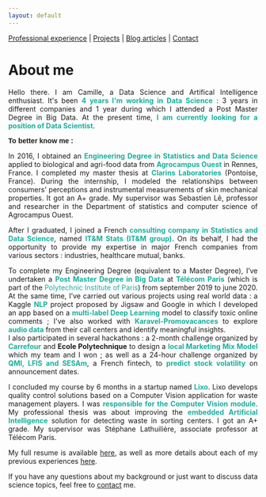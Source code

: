 ```yaml
---
layout: default
---
```


[Professional experience](./professional-experience.html) | [Projects](./projects.html) | [Blog articles](./blog-articles.html) | [Contact](mailto:cochenercamille@yahoo.fr)

# About me

<div style="text-align: justify">

<p>
Hello there. I am Camille, a Data Science and Artifical Intelligence enthusiast. It's been <b><span style="color:#16af9d">4 years I'm working in Data Science</span></b> : 3 years in different companies and 1 year during which I attended a Post Master Degree in Big Data. At the present time, <b><span style="color:#16af9d">I am currently looking for a position of Data Scientist</span></b>.
</p>  

<p style="font-weight: bold; font-family: 'Yanone Kaffeesatz', sans-serif;">
<b>To better know me :</b>  
</p>

<p>
In 2016, I obtained an <b><span style="color:#16af9d">Engineering Degree in Statistics and Data Science</span></b> applied to biological and agri-food data from <b><span style="color:#16af9d">Agrocampus Ouest</span></b> in Rennes, France. I completed my master thesis at <b><span style="color:#16af9d">Clarins Laboratories</span></b> (Pontoise, France). During the internship, I modeled the relationships between consumers' perceptions and instrumental measurements of skin mechanical properties. It got an A+ grade. My supervisor was Sebastien Lê, professor and researcher in the Department of statistics and computer science of Agrocampus Ouest.
</p>

<p>
After I graduated, I joined a French <b><span style="color:#16af9d">consulting company in Statistics and Data Science</span></b>, named <b><span style="color:#16af9d">IT&M Stats (IT&M group)</span></b>. On its behalf, I had the opportunity to provide my expertise in major French companies from various sectors : industries, healthcare mutual, banks. 
</p>

<p>
To complete my Engineering Degree (equivalent to a Master Degree), I’ve undertaken a <b><span style="color:#16af9d">Post Master Degree in Big Data</span></b> at <b><span style="color:#16af9d">Télécom Paris</span></b> (which is part of the <span style="color:#16af9d">Polytechnic Institute of Paris</span>) from september 2019 to june 2020. At the same time, I’ve carried out various projects using real world data : a Kaggle <b><span style="color:#16af9d">NLP</span></b> project proposed by Jigsaw and Google in which I developed an app based on a <b><span style="color:#16af9d">multi-label Deep Learning</span></b> model to classify toxic online comments ; I've also worked with <b><span style="color:#16af9d">Karavel-Promovacances</span></b> to explore <b><span style="color:#16af9d">audio data</span></b> from their call centers and identify meaningful insights. <br>
I also participated in several hackathons : a 2-month challenge organized by <b><span style="color:#16af9d">Carrefour</span></b> and <b><span style="#1ABC9C">Ecole Polytechnique</span></b> to design a <b><span style="color:#16af9d">local Marketing Mix Model</span></b> which my team and I won ; as well as a 24-hour challenge organized by <b><span style="color:#16af9d">QMI, LFIS and SESAm</span></b>, a French fintech, to <b><span style="color:#16af9d">predict stock volatility</span></b> on announcement dates. 
</p>

<p>
I concluded my course by 6 months in a startup named <b><span style="color:#16af9d">Lixo</span></b>. Lixo develops quality control solutions based on a Computer Vision application for waste management players. I was <b><span style="color:#16af9d">responsible for the Computer Vision module</span></b>. My professional thesis was about improving the <b><span style="color:#16af9d">embedded Artificial Intelligence</span></b> solution for detecting waste in sorting centers. I got an A+ grade. My supervisor was Stéphane Lathuilière, associate professor at Télécom Paris. 
</p>

<p>
My full resume is available <a href="assets/files/CV_CamilleCOCHENER_EN.pdf">here</a>, as well as more details about each of my previous experiences <a href="https://camillecochener.github.io/professional-experience.html">here</a>. 
</p>

<p>
If you have any questions about my background or just want to discuss data science topics, feel free to <a href="https://camillecochener.github.io/contact.html">contact</a> me. 
</p>

</div>
